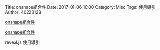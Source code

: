 Title: onshape組合件
Date: 2017-01-06 10:00
Category: Misc
Tags: 使用導引
Author: 40223128

[onshape組合件](https://cad.onshape.com/documents/f723dfa2e7d650d3c8d16304/w/7ae4d158c2e340b2b1c0e43c/e/e8d9ea50e2cb1fdf85595f27)

<!-- PELICAN_END_SUMMARY -->

[onshape組合件](https://cad.onshape.com/documents/f723dfa2e7d650d3c8d16304/w/7ae4d158c2e340b2b1c0e43c/e/e8d9ea50e2cb1fdf85595f27)




reveal.js 使用導引
